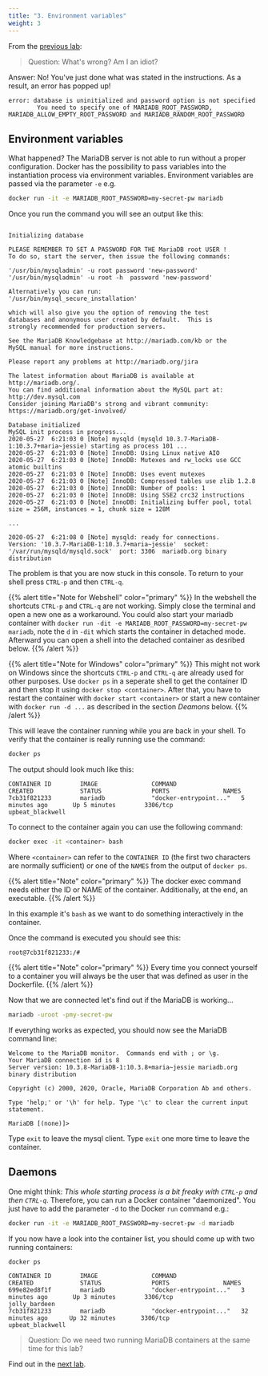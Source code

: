 ```yaml
---
title: "3. Environment variables"
weight: 3
---
```



From the [previous lab](../02/):

> Question: What's wrong? Am I an idiot?

Answer: No! You've just done what was stated in the instructions. As a result, an error has popped up!

```
error: database is uninitialized and password option is not specified
        You need to specify one of MARIADB_ROOT_PASSWORD, MARIADB_ALLOW_EMPTY_ROOT_PASSWORD and MARIADB_RANDOM_ROOT_PASSWORD
```


## Environment variables

What happened?
The MariaDB server is not able to run without a proper configuration. Docker has the possibility to pass variables into the instantiation process via environment variables.
Environment variables are passed via the parameter `-e` e.g.

```bash
docker run -it -e MARIADB_ROOT_PASSWORD=my-secret-pw mariadb
```

Once you run the command you will see an output like this:

```

Initializing database

PLEASE REMEMBER TO SET A PASSWORD FOR THE MariaDB root USER !
To do so, start the server, then issue the following commands:

'/usr/bin/mysqladmin' -u root password 'new-password'
'/usr/bin/mysqladmin' -u root -h  password 'new-password'

Alternatively you can run:
'/usr/bin/mysql_secure_installation'

which will also give you the option of removing the test
databases and anonymous user created by default.  This is
strongly recommended for production servers.

See the MariaDB Knowledgebase at http://mariadb.com/kb or the
MySQL manual for more instructions.

Please report any problems at http://mariadb.org/jira

The latest information about MariaDB is available at http://mariadb.org/.
You can find additional information about the MySQL part at:
http://dev.mysql.com
Consider joining MariaDB's strong and vibrant community:
https://mariadb.org/get-involved/

Database initialized
MySQL init process in progress...
2020-05-27  6:21:03 0 [Note] mysqld (mysqld 10.3.7-MariaDB-1:10.3.7+maria~jessie) starting as process 101 ...
2020-05-27  6:21:03 0 [Note] InnoDB: Using Linux native AIO
2020-05-27  6:21:03 0 [Note] InnoDB: Mutexes and rw_locks use GCC atomic builtins
2020-05-27  6:21:03 0 [Note] InnoDB: Uses event mutexes
2020-05-27  6:21:03 0 [Note] InnoDB: Compressed tables use zlib 1.2.8
2020-05-27  6:21:03 0 [Note] InnoDB: Number of pools: 1
2020-05-27  6:21:03 0 [Note] InnoDB: Using SSE2 crc32 instructions
2020-05-27  6:21:03 0 [Note] InnoDB: Initializing buffer pool, total size = 256M, instances = 1, chunk size = 128M

...

2020-05-27  6:21:08 0 [Note] mysqld: ready for connections.
Version: '10.3.7-MariaDB-1:10.3.7+maria~jessie'  socket: '/var/run/mysqld/mysqld.sock'  port: 3306  mariadb.org binary distribution
```

The problem is that you are now stuck in this console.
To return to your shell press `CTRL-p` and then `CTRL-q`.

{{% alert title="Note for Webshell" color="primary" %}}
In the webshell the shortcuts `CTRL-p` and `CTRL-q` are not working. Simply close the terminal and open a new one as a workaround. You could also start your mariadb container with `docker run -dit -e MARIADB_ROOT_PASSWORD=my-secret-pw mariadb`, note the `d` in `-dit` which starts the container in detached mode. Afterward you can open a shell into the detached container as desribed below.
{{% /alert %}}

{{% alert title="Note for Windows" color="primary" %}}
This might not work on Windows since the shortcuts `CTRL-p` and `CTRL-q` are already used for other purposes. Use `docker ps` in a seperate shell to get the container ID and then stop it using `docker stop <container>`. After that, you have to restart the container with `docker start <container>` or start a new container with `docker run -d ...` as described in the section _Deamons_ below.
{{% /alert %}}

This will leave the container running while you are back in your shell. To verify that the container is really running use the command:

```bash
docker ps
```

The output should look much like this:

```
CONTAINER ID        IMAGE               COMMAND                  CREATED             STATUS              PORTS               NAMES
7cb31f821233        mariadb             "docker-entrypoint..."   5 minutes ago       Up 5 minutes        3306/tcp            upbeat_blackwell
```

To connect to the container again you can use the following command:

```bash
docker exec -it <container> bash
```

Where `<container>` can refer to the `CONTAINER ID` (the first two characters are normally sufficient) or one of the `NAMES` from the output of `docker ps`.

{{% alert title="Note" color="primary" %}}
The docker exec command needs either the ID or NAME of the container. Additionally, at the end, an executable.
{{% /alert %}}

In this example it's `bash` as we want to do something interactively in the container.

Once the command is executed you should see this:

`root@7cb31f821233:/#`

{{% alert title="Note" color="primary" %}}
Every time you connect yourself to a container you will always be the user that was defined as user in the Dockerfile.
{{% /alert %}}

Now that we are connected let's find out if the MariaDB is working...

```bash
mariadb -uroot -pmy-secret-pw
```

If everything works as expected, you should now see the MariaDB command line:

```
Welcome to the MariaDB monitor.  Commands end with ; or \g.
Your MariaDB connection id is 8
Server version: 10.3.8-MariaDB-1:10.3.8+maria~jessie mariadb.org binary distribution

Copyright (c) 2000, 2020, Oracle, MariaDB Corporation Ab and others.

Type 'help;' or '\h' for help. Type '\c' to clear the current input statement.

MariaDB [(none)]>
```

Type `exit` to leave the mysql client. Type `exit` one more time to leave the container.


## Daemons

One might think: _This whole starting process is a bit freaky with `CTRL-p` and then `CTRL-q`_.
Therefore, you can run a Docker container "daemonized".
You just have to add the parameter `-d` to the Docker `run` command e.g.:

```bash
docker run -it -e MARIADB_ROOT_PASSWORD=my-secret-pw -d mariadb
```

If you now have a look into the container list, you should come up with two running containers:

```bash
docker ps
```

```
CONTAINER ID        IMAGE               COMMAND                  CREATED             STATUS              PORTS               NAMES
699e82ed8f1f        mariadb             "docker-entrypoint..."   3 minutes ago       Up 3 minutes        3306/tcp            jolly_bardeen
7cb31f821233        mariadb             "docker-entrypoint..."   32 minutes ago      Up 32 minutes       3306/tcp            upbeat_blackwell
```

> Question: Do we need two running MariaDB containers at the same time for this lab?

Find out in the [next lab](../04/).
